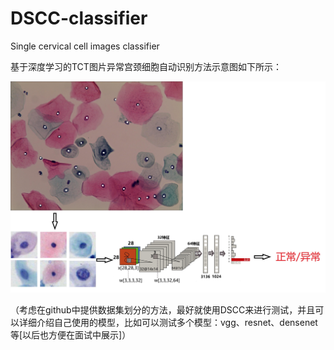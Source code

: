 # DSCC-classifier
Single cervical cell images classifier



基于深度学习的TCT图片异常宫颈细胞自动识别方法示意图如下所示：

![](./assets/TCT异常宫颈细胞识别2.jpg)









（考虑在github中提供数据集划分的方法，最好就使用DSCC来进行测试，并且可以详细介绍自己使用的模型，比如可以测试多个模型：vgg、resnet、densenet等[以后也方便在面试中展示]）